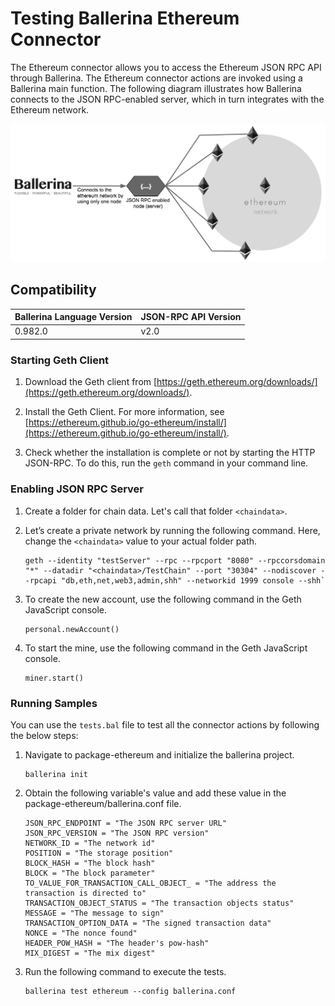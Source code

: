 # Testing Ballerina Ethereum Connector

The Ethereum connector allows you to access the Ethereum JSON RPC API through Ballerina. The Ethereum connector actions are invoked using a Ballerina main function. The following diagram illustrates how Ballerina connects to the JSON RPC-enabled server, which in turn integrates with the Ethereum network.

![Ballerina -Ethereum Connector Overview](../../BallerinaEthereumJSONRPC.png)

## Compatibility

| Ballerina Language Version             | JSON-RPC API Version           |
| ---------------------------------------| -------------------------------|
|  0.982.0                               |   v2.0                        |

### Starting Geth Client

1. Download the Geth client from [https://geth.ethereum.org/downloads/](https://geth.ethereum.org/downloads/).

2. Install the Geth Client. For more information, see [https://ethereum.github.io/go-ethereum/install/](https://ethereum.github.io/go-ethereum/install/).

3. Check whether the installation is complete or not by starting the HTTP JSON-RPC. To do this, run the `geth` command in your command line.

### Enabling JSON RPC Server

1. Create a folder for chain data. Let's call that folder `<chaindata>`.

2. Let’s create a private network by running the following command. Here, change the `<chaindata>` value to your actual folder path.
    ````
    geth --identity "testServer" --rpc --rpcport "8080" --rpccorsdomain "*" --datadir "<chaindata>/TestChain" --port "30304" --nodiscover --rpcapi "db,eth,net,web3,admin,shh" --networkid 1999 console --shh`
    ````
3. To create the new account, use the following command in the Geth JavaScript console.
    ```
    personal.newAccount()
    ```

4. To start the mine, use the following command in the Geth JavaScript console.
    ```
    miner.start()
    ```

### Running Samples

You can use the `tests.bal` file to test all the connector actions by following the below steps:

1. Navigate to package-ethereum and initialize the ballerina project.
    ```
    ballerina init
    ```

2. Obtain the following variable's value and add these value in the package-ethereum/ballerina.conf file.
    ```
    JSON_RPC_ENDPOINT = "The JSON RPC server URL"
    JSON_RPC_VERSION = "The JSON RPC version"
    NETWORK_ID = "The network id"
    POSITION = "The storage position"
    BLOCK_HASH = "The block hash"
    BLOCK = "The block parameter" 
    TO_VALUE_FOR_TRANSACTION_CALL_OBJECT_ = "The address the transaction is directed to"
    TRANSACTION_OBJECT_STATUS = "The transaction objects status"
    MESSAGE = "The message to sign"
    TRANSACTION_OPTION_DATA = "The signed transaction data"
    NONCE = "The nonce found"
    HEADER_POW_HASH = "The header's pow-hash"
    MIX_DIGEST = "The mix digest"
    ```

4. Run the following command to execute the tests.
    ```
    ballerina test ethereum --config ballerina.conf
    ```
